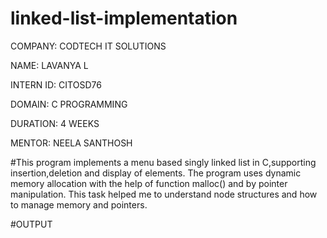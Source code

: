 # linked-list-implementation

COMPANY: CODTECH IT SOLUTIONS

NAME: LAVANYA L

INTERN ID: CITOSD76

DOMAIN: C PROGRAMMING

DURATION: 4 WEEKS

MENTOR: NEELA SANTHOSH

#This program implements a menu based singly linked list in C,supporting insertion,deletion and display of elements. The program uses dynamic memory allocation with the help of function malloc() and by pointer manipulation. This task helped me to understand node structures and how to manage memory and pointers.

#OUTPUT
